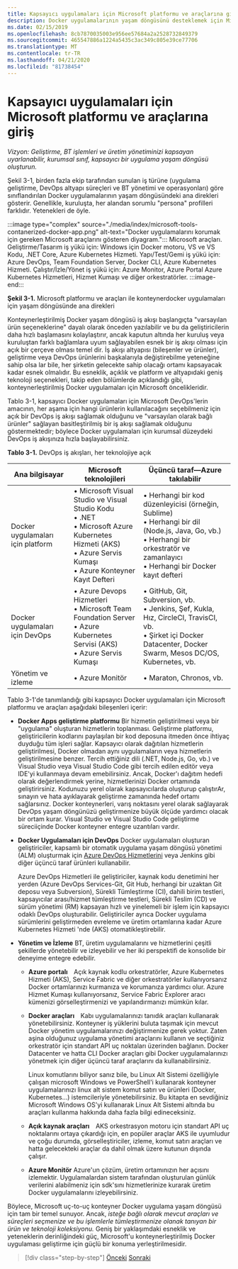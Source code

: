 ```yaml
---
title: Kapsayıcı uygulamaları için Microsoft platformu ve araçlarına giriş
description: Docker uygulamalarının yaşam döngüsünü desteklemek için Microsoft'un tekliflerini tanıyın.
ms.date: 02/15/2019
ms.openlocfilehash: 8cb7870035003e956ee57684a2a2528732849379
ms.sourcegitcommit: 465547886a1224a5435c3ac349c805e39ce77706
ms.translationtype: MT
ms.contentlocale: tr-TR
ms.lasthandoff: 04/21/2020
ms.locfileid: "81738454"
---
```

# <a name="introduction-to-the-microsoft-platform-andtools-for-containerized-apps"></a>Kapsayıcı uygulamaları için Microsoft platformu ve araçlarına giriş

*Vizyon: Geliştirme, BT işlemleri ve üretim yönetiminizi kapsayan uyarlanabilir, kurumsal sınıf, kapsayıcı bir uygulama yaşam döngüsü oluşturun.*

Şekil 3-1, birden fazla ekip tarafından sunulan iş türüne (uygulama geliştirme, DevOps altyapı süreçleri ve BT yönetimi ve operasyonları) göre sınıflandırılan Docker uygulamalarının yaşam döngüsündeki ana direkleri gösterir. Genellikle, kuruluşta, her alandan sorumlu "persona" profilleri farklıdır. Yetenekleri de öyle.

:::image type="complex" source="./media/index/microsoft-tools-contanerized-docker-app.png" alt-text="Docker uygulamalarını korumak için gereken Microsoft araçlarını gösteren diyagram.":::
Microsoft araçları. Geliştirme/Tasarım iş yükü için: Windows için Docker motoru, VS ve VS Kodu, .NET Core, Azure Kubernetes Hizmeti. Yapı/Test/Gemi iş yükü için: Azure DevOps, Team Foundation Server, Docker CLI, Azure Kubernetes Hizmeti. Çalıştır/İzle/Yönet iş yükü için: Azure Monitor, Azure Portal Azure Kubernetes Hizmetleri, Hizmet Kumaşı ve diğer orkestratörler.
:::image-end:::

**Şekil 3-1.** Microsoft platformu ve araçları ile konteynerdocker uygulamaları için yaşam döngüsünde ana direkleri

Konteynerleştirilmiş Docker yaşam döngüsü iş akışı başlangıçta "varsayılan ürün seçeneklerine" dayalı olarak önceden yazılabilir ve bu da geliştiricilerin daha hızlı başlamasını kolaylaştırır, ancak kaputun altında her kuruluş veya kuruluştan farklı bağlamlara uyum sağlayabilen esnek bir iş akışı olması için açık bir çerçeve olması temel dir. İş akışı altyapısı (bileşenler ve ürünler), geliştirme veya DevOps ürünlerini başkalarıyla değiştirebilme yeteneğine sahip olsa lar bile, her şirketin gelecekte sahip olacağı ortamı kapsayacak kadar esnek olmalıdır. Bu esneklik, açıklık ve platform ve altyapıdaki geniş teknoloji seçenekleri, takip eden bölümlerde açıklandığı gibi, konteynerleştirilmiş Docker uygulamaları için Microsoft öncelikleridir.

Tablo 3-1, kapsayıcı Docker uygulamaları için Microsoft DevOps'lerin amacının, her aşama için hangi ürünlerin kullanılacağını seçebilmeniz için açık bir DevOps iş akışı sağlamak olduğunu ve "varsayılan olarak bağlı ürünler" sağlayan basitleştirilmiş bir iş akışı sağlamak olduğunu göstermektedir; böylece Docker uygulamaları için kurumsal düzeydeki DevOps iş akışınıza hızla başlayabilirsiniz.

**Tablo 3-1.** DevOps iş akışları, her teknolojiye açık

| Ana bilgisayar | Microsoft teknolojileri | Üçüncü taraf—Azure takılabilir |
| ---------------------------| ----------------------------------------------------| --------------------------------------------------------------------------------|
| Docker uygulamaları için platform   | • Microsoft Visual Studio ve Visual Studio Kodu<br /> • .NET<br /> • Microsoft Azure Kubernetes Hizmeti (AKS)<br /> • Azure Servis Kumaşı<br /> • Azure Konteyner Kayıt Defteri<br /> | • Herhangi bir kod düzenleyicisi (örneğin, Sublime)<br /> • Herhangi bir dil (Node.js, Java, Go, vb.)<br /> • Herhangi bir orkestratör ve zamanlayıcı<br /> • Herhangi bir Docker kayıt defteri<br /> |
| Docker uygulamaları için DevOps     | • Azure Devops Hizmetleri<br /> • Microsoft Team Foundation Server<br /> • Azure Kubernetes Servisi (AKS)<br /> • Azure Servis Kumaşı<br /> | • GitHub, Git, Subversion, vb.<br /> • Jenkins, Şef, Kukla, Hız, CircleCI, TravisCI, vb.<br /> • Şirket içi Docker Datacenter, Docker Swarm, Mesos DC/OS, Kubernetes, vb.<br /> |
| Yönetim ve izleme  | • Azure Monitör | • Maraton, Chronos, vb.<br />|

Tablo 3-1'de tanımlandığı gibi kapsayıcı Docker uygulamaları için Microsoft platformu ve araçları aşağıdaki bileşenleri içerir:

- **Docker Apps geliştirme platformu** Bir hizmetin geliştirilmesi veya bir "uygulama" oluşturan hizmetlerin toplanması. Geliştirme platformu, geliştiricilerin kodlarını paylaşılan bir kod deposuna itmeden önce ihtiyaç duyduğu tüm işleri sağlar. Kapsayıcı olarak dağıtılan hizmetlerin geliştirilmesi, Docker olmadan aynı uygulamaların veya hizmetlerin geliştirilmesine benzer. Tercih ettiğiniz dili (.NET, Node.js, Go, vb.) ve Visual Studio veya Visual Studio Code gibi tercih edilen editör veya IDE'yi kullanmaya devam emebilirsiniz. Ancak, Docker'ı dağıtım hedefi olarak değerlendirmek yerine, hizmetlerinizi Docker ortamında geliştirirsiniz. Kodunuzu yerel olarak kapsayıcılarda oluşturup çalıştırAr, sınayın ve hata ayıklayarak geliştirme zamanında hedef ortamı sağlarsınız. Docker konteynerleri, varış noktasını yerel olarak sağlayarak DevOps yaşam döngünüzü geliştirmenize büyük ölçüde yardımcı olacak bir ortam kurar. Visual Studio ve Visual Studio Code geliştirme süreciiçinde Docker konteyner entegre uzantıları vardır.

- **Docker Uygulamaları için DevOps** Docker uygulamaları oluşturan geliştiriciler, kapsamlı bir otomatik uygulama yaşam döngüsü yönetimi (ALM) oluşturmak için [Azure DevOps Hizmetlerini](https://azure.microsoft.com/services/devops/) veya Jenkins gibi diğer üçüncü taraf ürünleri kullanabilir.

  Azure DevOps Hizmetleri ile geliştiriciler, kaynak kodu denetimini her yerden (Azure DevOps Services-Git, Git Hub, herhangi bir uzaktan Git deposu veya Subversion), Sürekli Tümleştirme (CI), dahili birim testleri, kapsayıcılar arası/hizmet tümleştirme testleri, Sürekli Teslim (CD) ve sürüm yönetimi (RM) kapsayan hızlı ve yinelemeli bir işlem için kapsayıcı odaklı DevOps oluşturabilir. Geliştiriciler ayrıca Docker uygulama sürümlerini geliştirmeden evreleme ve üretim ortamlarına kadar Azure Kubernetes Hizmeti 'nde (AKS) otomatikleştirebilir.

- **Yönetim ve İzleme** BT, üretim uygulamalarını ve hizmetlerini çeşitli şekillerde yönetebilir ve izleyebilir ve her iki perspektifi de konsolide bir deneyime entegre edebilir.

  - **Azure portalı** Açık kaynak kodlu orkestratörler, Azure Kubernetes Hizmeti (AKS), Service Fabric ve diğer orkestratörler kullanıyorsanız Docker ortamlarınızı kurmanıza ve korumanıza yardımcı olur. Azure Hizmet Kumaşı kullanıyorsanız, Service Fabric Explorer aracı kümenizi görselleştirmenizi ve yapılandırmanızı mümkün kılar.

  - **Docker araçları** Kabı uygulamalarınızı tanıdık araçları kullanarak yönetebilirsiniz. Konteyner iş yüklerini buluta taşımak için mevcut Docker yönetim uygulamalarınızı değiştirmenize gerek yoktur. Zaten aşina olduğunuz uygulama yönetimi araçlarını kullanın ve seçtiğiniz orkestratör için standart API uç noktaları üzerinden bağlanın. Docker Datacenter ve hatta CLI Docker araçları gibi Docker uygulamalarınızı yönetmek için diğer üçüncü taraf araçlarını da kullanabilirsiniz.

    Linux komutlarını biliyor sanız bile, bu Linux Alt Sistemi özelliğiyle çalışan microsoft Windows ve PowerShell'i kullanarak konteyner uygulamalarınızı linux alt sistem komut satırı ve ürünleri (Docker, Kubernetes...) istemcileriyle yönetebilirsiniz. Bu kitapta en sevdiğiniz Microsoft Windows OS'yi kullanarak Linux Alt Sistemi altında bu araçları kullanma hakkında daha fazla bilgi edineceksiniz.

  - **Açık kaynak araçları** AKS orkestrasyon motoru için standart API uç noktalarını ortaya çıkardığı için, en popüler araçlar AKS ile uyumludur ve çoğu durumda, görselleştiriciler, izleme, komut satırı araçları ve hatta gelecekteki araçlar da dahil olmak üzere kutunun dışında çalışır.

  - **Azure Monitör** Azure'un çözüm, üretim ortamınızın her açısını izlemektir. Uygulamalardan sistem tarafından oluşturulan günlük verilerini alabilmeniz için sdk'sını hizmetlerinize kurarak üretim Docker uygulamalarını izleyebilirsiniz.

Böylece, Microsoft uç-to-uç konteyner Docker uygulama yaşam döngüsü için tam bir temel sunuyor. Ancak, *isteğe bağlı olarak mevcut araçları ve süreçleri seçmenize ve bu işlemlerle tümleştirmenize olanak tanıyan bir ürün ve teknoloji koleksiyonu.* Geniş bir yaklaşımdaki esneklik ve yeteneklerin derinliğindeki güç, Microsoft'u konteynerleştirilmiş Docker uygulaması geliştirme için güçlü bir konuma yerleştirilmesidir.

>[!div class="step-by-step"]
>[Önceki](../Docker-application-lifecycle/containers-foundation-for-devops-collaboration.md)
>[Sonraki](../design-develop-containerized-apps/index.md)
